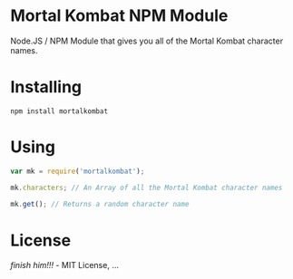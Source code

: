 Mortal Kombat NPM Module
============

Node.JS / NPM Module that gives you all of the Mortal Kombat character names.

# Installing

`npm install mortalkombat`

# Using

```javascript
var mk = require('mortalkombat');

mk.characters; // An Array of all the Mortal Kombat character names

mk.get(); // Returns a random character name
```

# License

_finish him!!!_ - MIT License, ...